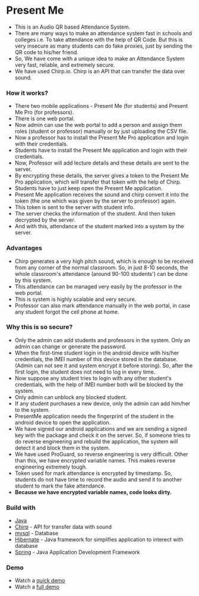 # Present Me

- This is an Audio QR based Attendance System.
- There are many ways to make an attendance system fast in schools and colleges i.e. To take attendance with the help of QR Code. But this is very insecure as many students can do fake proxies, just by sending the QR code to his/her friend.
- So, We have come with a unique idea to make an Attendance System very fast, reliable, and extremely secure.
- We have used Chirp.io. Chirp is an API that can transfer the data over sound.
 

### How it works?

- There two mobile applications - Present Me (for students) and Present Me Pro (for professors).
- There is one web portal.
- Now admin can use the web portal to add a person and assign them roles (student or professor) manually or by just uploading the CSV file.
- Now a professor has to install the Present Me Pro application and login with their credentials.
- Students have to install the Present Me application and login with their credentials.
- Now, Professor will add lecture details and these details are sent to the server.
- By encrypting these details, the server gives a token to the Present Me Pro application, which will transfer that token with the help of Chirp.
- Students have to just keep open the Present Me application.
- Present Me application receives the sound and chirp convert it into the token (the one which was given by the server to professor) again.
- This token is sent to the server with student info.
- The server checks the information of the student. And then token decrypted by the server.
- And with this, attendance of the student marked into a system by the server.


### Advantages

- Chirp generates a very high pitch sound, which is enough to be received from any corner of the normal classroom. So, in just 8-10 seconds, the whole classroom's attendance (around 90-100 students') can be done by this system.
- This attendance can be managed very easily by the professor in the web portal.
- This is system is highly scalable and very secure.
- Professor can also mark attendance manually in the web portal, in case any student forgot the cell phone at home.


### Why this is so secure?

- Only the admin can add students and professors in the system. Only an admin can change or generate the password.
- When the first-time student login in the android device with his/her credentials, the IMEI number of this device stored in the database. (Admin can not see it and system encrypt it before storing). So, after the first login, the student does not need to log in every time.
- Now suppose any student tries to login with any other student's credentials, with the help of IMEI number both will be blocked by the system.
- Only admin can unblock any blocked student.
- If any student purchases a new device, only the admin can add him/her to the system.
- PresentMe application needs the fingerprint of the student in the android device to open the application.
- We have signed our android applications and we are sending a signed key with the package and check it on the server. So, if someone tries to do reverse engineering and rebuild the application, the system will detect it and block them in the system.
- We have used ProGuard, so reverse engineering is very difficult. Other than this, we have encrypted variable names. This makes reverse engineering extremely tough.
- Token used for mark attendance is encrypted by timestamp. So, students do not have time to record the audio and send it to another student to mark the fake attendance.
- **Because we have encrypted variable names, code looks dirty.**


### Build with

- [Java](https://www.java.com/en/)
- [Chirp](https://github.com/chirp) - API for transfer data with sound
- [mysql](https://www.mysql.com/) - Database
- [Hibernate](https://hibernate.org/) - Java framework for simplifies application to interect with database
- [Spring](https://spring.io/) - Java Application Development Framework


### Demo

- Watch a [quick demo](https://drive.google.com/file/d/1X4Jkzv1MU37NBFuVUGwuuBEZYH0ey0Q4/view?t=08m29s)
- Watch a [full demo](https://drive.google.com/file/d/1X4Jkzv1MU37NBFuVUGwuuBEZYH0ey0Q4/view)



